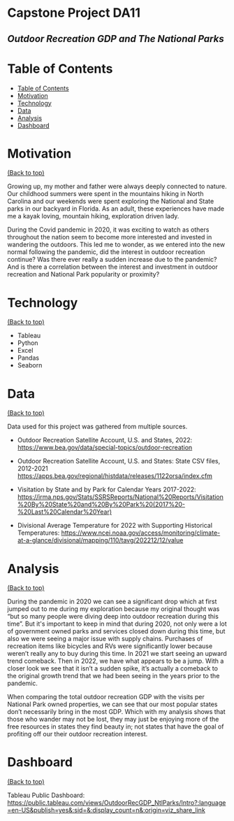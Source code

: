 # Capstone Project DA11
## _Outdoor Recreation GDP and The National Parks_


# Table of Contents

- [Table of Contents](#table-of-contents)
- [Motivation](#motivation)
- [Technology](#technology)
- [Data](#data)
- [Analysis](#analysis)
- [Dashboard](#dashboard)

# Motivation
[(Back to top)](#table-of-contents)

Growing up, my mother and father were always deeply connected to nature. Our childhood summers were spent in the mountains hiking in North Carolina and our weekends were spent exploring the National and State parks in our backyard in Florida. As an adult, these experiences have made me a kayak loving, mountain hiking, exploration driven lady. 

During the Covid pandemic in 2020, it was exciting to watch as others throughout the nation seem to become more interested and invested in wandering the outdoors. This led me to wonder, as we entered into the new normal following the pandemic, did the interest in outdoor recreation continue? Was there ever really a sudden increase due to the pandemic? And is there a correlation between the interest and investment in outdoor recreation and National Park popularity or proximity?


# Technology
[(Back to top)](#table-of-contents)

- Tableau
- Python
- Excel
- Pandas
- Seaborn

# Data
[(Back to top)](#table-of-contents)

Data used for this project was gathered from multiple sources.

- Outdoor Recreation Satellite Account, U.S. and States, 2022:
https://www.bea.gov/data/special-topics/outdoor-recreation

- Outdoor Recreation Satellite Account, U.S. and States: State CSV files, 2012-2021 https://apps.bea.gov/regional/histdata/releases/1122orsa/index.cfm

- Visitation by State and by Park for Calendar Years 2017-2022: https://irma.nps.gov/Stats/SSRSReports/National%20Reports/Visitation%20By%20State%20and%20By%20Park%20(2017%20-%20Last%20Calendar%20Year)

- Divisional Average Temperature for 2022 with Supporting Historical Temperatures: https://www.ncei.noaa.gov/access/monitoring/climate-at-a-glance/divisional/mapping/110/tavg/202212/12/value

# Analysis
[(Back to top)](#table-of-contents)

During the pandemic in 2020 we can see a significant drop which at first jumped out to me during my exploration because my original thought was “but so many people were diving deep into outdoor recreation during this time”. But it's important to keep in mind that during 2020, not only were a lot of government owned parks and services closed down during this time, but also we were seeing a major issue with supply chains. Purchases of recreation items like bicycles and RVs were significantly lower because weren’t really any to buy during this time. In 2021 we start seeing an upward trend comeback. Then in 2022, we have what appears to be a jump. With a closer look we see that it isn’t a sudden spike, it’s actually a comeback to the original growth trend that we had been seeing in the years prior to the pandemic.

When comparing the total outdoor recreation GDP with the visits per National Park owned properties, we can see that our most popular states don’t necessarily bring in the most GDP. Which with my analysis shows that those who wander may not be lost, they may just be enjoying more of the free resources in states they find beauty in; not states that have the goal of profiting off our their outdoor recreation interest.

# Dashboard

[(Back to top)](#table-of-contents)

Tableau Public Dashboard: 
https://public.tableau.com/views/OutdoorRecGDP_NtlParks/Intro?:language=en-US&publish=yes&:sid=&:display_count=n&:origin=viz_share_link

```
